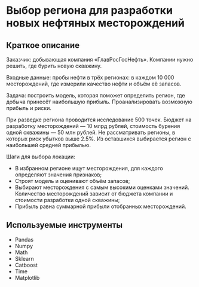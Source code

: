 # Выбор региона для разработки новых нефтяных месторождений

## Краткое описание 

Заказчик: добывающая компания «ГлавРосГосНефть». Компании нужно решить, где бурить новую скважину. 

Входные данные: пробы нефти в трёх регионах: в каждом 10 000 месторождений, где измерили качество нефти и объём её запасов.

Задача: построить модель, которая поможет определить регион, где добыча принесёт наибольшую прибыль. Проанализировать возможную прибыль и риски.

При разведке региона проводится исследование 500 точек. Бюджет на разработку месторождений — 10 млрд рублей, стоимость бурения одной скважины — 50 млн рублей. Не рассматривать регионы, в которых риск убытков выше 2.5%. Из оставшихся выбирается регион с наибольшей средней прибылью.

Шаги для выбора локации:
- В избранном регионе ищут месторождения, для каждого определяют значения признаков;
- Строят модель и оценивают объём запасов;
- Выбирают месторождения с самым высокими оценками значений. Количество месторождений зависит от бюджета компании и стоимости разработки одной скважины;
- Прибыль равна суммарной прибыли отобранных месторождений.


## Используемые инструменты
- Pandas
- Numpy
- Math
- Sklearn
- Catboost
- Time
- Matplotlib
